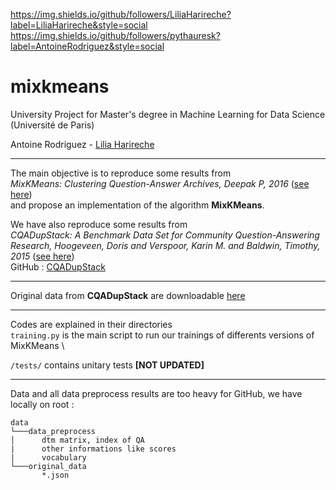 https://img.shields.io/github/followers/LiliaHarireche?label=LiliaHarireche&style=social
https://img.shields.io/github/followers/pythauresk?label=AntoineRodriguez&style=social

# mixkmeans

University Project for Master's degree in Machine Learning for Data Science (Université de Paris)

Antoine Rodriguez - [Lilia Harireche](https://github.com/LiliaHarireche)

---------------------------

The main objective is to reproduce some results from \
*MixKMeans: Clustering Question-Answer Archives, Deepak P, 2016* 
([see here](https://www.researchgate.net/publication/312251324_MixKMeans_Clustering_Question-Answer_Archives)) \
and propose an implementation of the algorithm **MixKMeans**.


We have also reproduce some results from \
*CQADupStack: A Benchmark Data Set for Community Question-Answering Research, Hoogeveen, Doris and Verspoor, Karin M. and Baldwin, Timothy, 2015* 
([see here](https://www.researchgate.net/publication/296699072_CQADupStack_A_Benchmark_Data_Set_for_Community_Question-Answering_Research)) \
GitHub : [CQADupStack](https://github.com/D1Doris/CQADupStack)


---------------------------
Original data from **CQADupStack** are downloadable [here](http://nlp.cis.unimelb.edu.au/resources/cqadupstack/)

---------------------------

Codes are explained in their directories \
`training.py` is the main script to run our trainings of differents versions of MixKMeans \

`/tests/` contains unitary tests **[NOT UPDATED]**

---------------------------

Data and all data preprocess results are too heavy for GitHub, we have locally on root :
```
data
└───data_preprocess
│      dtm matrix, index of QA
|      other informations like scores
|      vocabulary
└───original_data
       *.json
```

